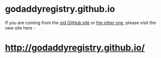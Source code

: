 # godaddyregistry.github.io

If you are coming from the [old GitHub site](http://ausregistry.github.io) or
[the other one](http://neustarregistry.github.io),
please visit the new site here -

http://godaddyregistry.github.io/
======================

